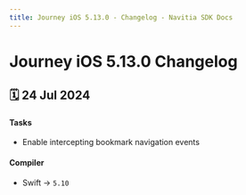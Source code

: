```yaml
---
title: Journey iOS 5.13.0 - Changelog - Navitia SDK Docs
---
```


# Journey iOS 5.13.0 Changelog

<h2>🗓 24 Jul 2024</h2>

#### Tasks
- Enable intercepting bookmark navigation events

#### Compiler
-  Swift -> `5.10`
